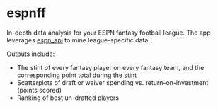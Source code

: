 # espnff
In-depth data analysis for your ESPN fantasy football league. The app leverages [espn_api](https://github.com/cwendt94/espn-api) to mine league-specific data.

Outputs include:
- The stint of every fantasy player on every fantasy team, and the corresponding point total during the stint
- Scatterplots of draft or waiver spending vs. return-on-investment (points scored)
- Ranking of best un-drafted players
